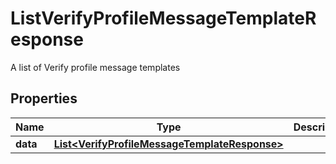 

# ListVerifyProfileMessageTemplateResponse

A list of Verify profile message templates

## Properties

| Name | Type | Description | Notes |
|------------ | ------------- | ------------- | -------------|
|**data** | [**List&lt;VerifyProfileMessageTemplateResponse&gt;**](VerifyProfileMessageTemplateResponse.md) |  |  |



